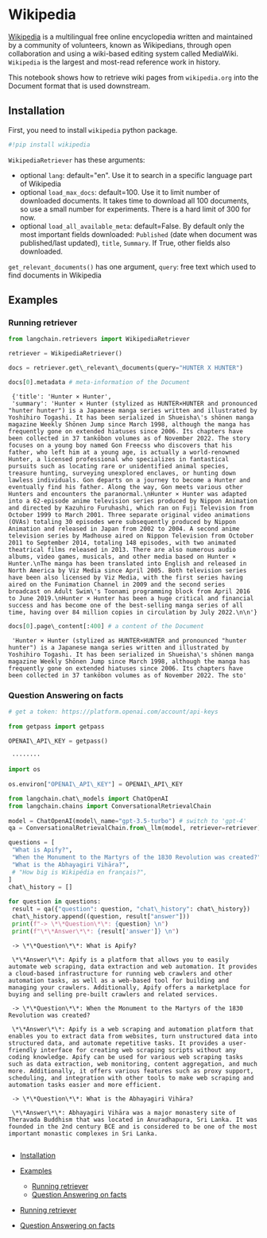 # Wikipedia

[Wikipedia](https://wikipedia.org/) is a multilingual free online encyclopedia written and maintained by a community of volunteers, known as Wikipedians, through open collaboration and using a wiki-based editing system called MediaWiki. `Wikipedia` is the largest and most-read reference work in history.

This notebook shows how to retrieve wiki pages from `wikipedia.org` into the Document format that is used downstream.

## Installation[​](#installation "Direct link to Installation")

First, you need to install `wikipedia` python package.

```python
#!pip install wikipedia  

```

`WikipediaRetriever` has these arguments:

- optional `lang`: default="en". Use it to search in a specific language part of Wikipedia
- optional `load_max_docs`: default=100. Use it to limit number of downloaded documents. It takes time to download all 100 documents, so use a small number for experiments. There is a hard limit of 300 for now.
- optional `load_all_available_meta`: default=False. By default only the most important fields downloaded: `Published` (date when document was published/last updated), `title`, `Summary`. If True, other fields also downloaded.

`get_relevant_documents()` has one argument, `query`: free text which used to find documents in Wikipedia

## Examples[​](#examples "Direct link to Examples")

### Running retriever[​](#running-retriever "Direct link to Running retriever")

```python
from langchain.retrievers import WikipediaRetriever  

```

```python
retriever = WikipediaRetriever()  

```

```python
docs = retriever.get\_relevant\_documents(query="HUNTER X HUNTER")  

```

```python
docs[0].metadata # meta-information of the Document  

```

```text
 {'title': 'Hunter × Hunter',  
 'summary': 'Hunter × Hunter (stylized as HUNTER×HUNTER and pronounced "hunter hunter") is a Japanese manga series written and illustrated by Yoshihiro Togashi. It has been serialized in Shueisha\'s shōnen manga magazine Weekly Shōnen Jump since March 1998, although the manga has frequently gone on extended hiatuses since 2006. Its chapters have been collected in 37 tankōbon volumes as of November 2022. The story focuses on a young boy named Gon Freecss who discovers that his father, who left him at a young age, is actually a world-renowned Hunter, a licensed professional who specializes in fantastical pursuits such as locating rare or unidentified animal species, treasure hunting, surveying unexplored enclaves, or hunting down lawless individuals. Gon departs on a journey to become a Hunter and eventually find his father. Along the way, Gon meets various other Hunters and encounters the paranormal.\nHunter × Hunter was adapted into a 62-episode anime television series produced by Nippon Animation and directed by Kazuhiro Furuhashi, which ran on Fuji Television from October 1999 to March 2001. Three separate original video animations (OVAs) totaling 30 episodes were subsequently produced by Nippon Animation and released in Japan from 2002 to 2004. A second anime television series by Madhouse aired on Nippon Television from October 2011 to September 2014, totaling 148 episodes, with two animated theatrical films released in 2013. There are also numerous audio albums, video games, musicals, and other media based on Hunter × Hunter.\nThe manga has been translated into English and released in North America by Viz Media since April 2005. Both television series have been also licensed by Viz Media, with the first series having aired on the Funimation Channel in 2009 and the second series broadcast on Adult Swim\'s Toonami programming block from April 2016 to June 2019.\nHunter × Hunter has been a huge critical and financial success and has become one of the best-selling manga series of all time, having over 84 million copies in circulation by July 2022.\n\n'}  

```

```python
docs[0].page\_content[:400] # a content of the Document  

```

```text
 'Hunter × Hunter (stylized as HUNTER×HUNTER and pronounced "hunter hunter") is a Japanese manga series written and illustrated by Yoshihiro Togashi. It has been serialized in Shueisha\'s shōnen manga magazine Weekly Shōnen Jump since March 1998, although the manga has frequently gone on extended hiatuses since 2006. Its chapters have been collected in 37 tankōbon volumes as of November 2022. The sto'  

```

### Question Answering on facts[​](#question-answering-on-facts "Direct link to Question Answering on facts")

```python
# get a token: https://platform.openai.com/account/api-keys  
  
from getpass import getpass  
  
OPENAI\_API\_KEY = getpass()  

```

```text
 ········  

```

```python
import os  
  
os.environ["OPENAI\_API\_KEY"] = OPENAI\_API\_KEY  

```

```python
from langchain.chat\_models import ChatOpenAI  
from langchain.chains import ConversationalRetrievalChain  
  
model = ChatOpenAI(model\_name="gpt-3.5-turbo") # switch to 'gpt-4'  
qa = ConversationalRetrievalChain.from\_llm(model, retriever=retriever)  

```

```python
questions = [  
 "What is Apify?",  
 "When the Monument to the Martyrs of the 1830 Revolution was created?",  
 "What is the Abhayagiri Vihāra?",  
 # "How big is Wikipédia en français?",  
]  
chat\_history = []  
  
for question in questions:  
 result = qa({"question": question, "chat\_history": chat\_history})  
 chat\_history.append((question, result["answer"]))  
 print(f"-> \*\*Question\*\*: {question} \n")  
 print(f"\*\*Answer\*\*: {result['answer']} \n")  

```

```text
 -> \*\*Question\*\*: What is Apify?   
   
 \*\*Answer\*\*: Apify is a platform that allows you to easily automate web scraping, data extraction and web automation. It provides a cloud-based infrastructure for running web crawlers and other automation tasks, as well as a web-based tool for building and managing your crawlers. Additionally, Apify offers a marketplace for buying and selling pre-built crawlers and related services.   
   
 -> \*\*Question\*\*: When the Monument to the Martyrs of the 1830 Revolution was created?   
   
 \*\*Answer\*\*: Apify is a web scraping and automation platform that enables you to extract data from websites, turn unstructured data into structured data, and automate repetitive tasks. It provides a user-friendly interface for creating web scraping scripts without any coding knowledge. Apify can be used for various web scraping tasks such as data extraction, web monitoring, content aggregation, and much more. Additionally, it offers various features such as proxy support, scheduling, and integration with other tools to make web scraping and automation tasks easier and more efficient.   
   
 -> \*\*Question\*\*: What is the Abhayagiri Vihāra?   
   
 \*\*Answer\*\*: Abhayagiri Vihāra was a major monastery site of Theravada Buddhism that was located in Anuradhapura, Sri Lanka. It was founded in the 2nd century BCE and is considered to be one of the most important monastic complexes in Sri Lanka.   
   

```

- [Installation](#installation)

- [Examples](#examples)

  - [Running retriever](#running-retriever)
  - [Question Answering on facts](#question-answering-on-facts)

- [Running retriever](#running-retriever)

- [Question Answering on facts](#question-answering-on-facts)
